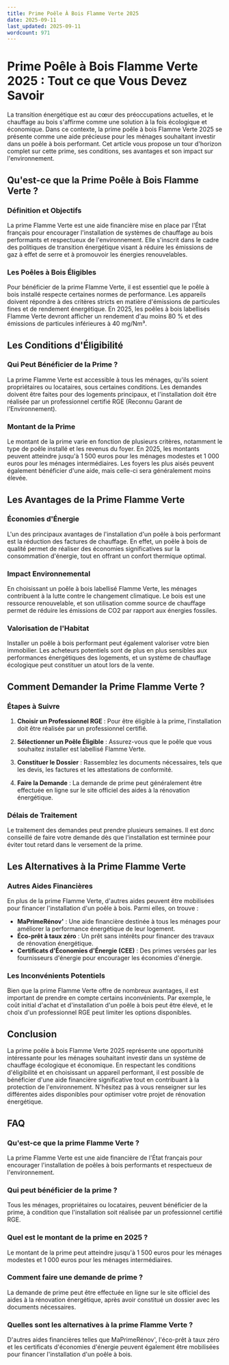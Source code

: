 ```yaml
---
title: Prime Poêle À Bois Flamme Verte 2025
date: 2025-09-11
last_updated: 2025-09-11
wordcount: 971
---
```


# Prime Poêle à Bois Flamme Verte 2025 : Tout ce que Vous Devez Savoir

La transition énergétique est au cœur des préoccupations actuelles, et le chauffage au bois s'affirme comme une solution à la fois écologique et économique. Dans ce contexte, la prime poêle à bois Flamme Verte 2025 se présente comme une aide précieuse pour les ménages souhaitant investir dans un poêle à bois performant. Cet article vous propose un tour d'horizon complet sur cette prime, ses conditions, ses avantages et son impact sur l'environnement.

## Qu'est-ce que la Prime Poêle à Bois Flamme Verte ?

### Définition et Objectifs

La prime Flamme Verte est une aide financière mise en place par l'État français pour encourager l'installation de systèmes de chauffage au bois performants et respectueux de l'environnement. Elle s'inscrit dans le cadre des politiques de transition énergétique visant à réduire les émissions de gaz à effet de serre et à promouvoir les énergies renouvelables.

### Les Poêles à Bois Éligibles

Pour bénéficier de la prime Flamme Verte, il est essentiel que le poêle à bois installé respecte certaines normes de performance. Les appareils doivent répondre à des critères stricts en matière d'émissions de particules fines et de rendement énergétique. En 2025, les poêles à bois labellisés Flamme Verte devront afficher un rendement d'au moins 80 % et des émissions de particules inférieures à 40 mg/Nm³.

## Les Conditions d'Éligibilité

### Qui Peut Bénéficier de la Prime ?

La prime Flamme Verte est accessible à tous les ménages, qu'ils soient propriétaires ou locataires, sous certaines conditions. Les demandes doivent être faites pour des logements principaux, et l'installation doit être réalisée par un professionnel certifié RGE (Reconnu Garant de l'Environnement).

### Montant de la Prime

Le montant de la prime varie en fonction de plusieurs critères, notamment le type de poêle installé et les revenus du foyer. En 2025, les montants peuvent atteindre jusqu'à 1 500 euros pour les ménages modestes et 1 000 euros pour les ménages intermédiaires. Les foyers les plus aisés peuvent également bénéficier d'une aide, mais celle-ci sera généralement moins élevée.

## Les Avantages de la Prime Flamme Verte

### Économies d'Énergie

L'un des principaux avantages de l'installation d'un poêle à bois performant est la réduction des factures de chauffage. En effet, un poêle à bois de qualité permet de réaliser des économies significatives sur la consommation d'énergie, tout en offrant un confort thermique optimal.

### Impact Environnemental

En choisissant un poêle à bois labellisé Flamme Verte, les ménages contribuent à la lutte contre le changement climatique. Le bois est une ressource renouvelable, et son utilisation comme source de chauffage permet de réduire les émissions de CO2 par rapport aux énergies fossiles.

### Valorisation de l'Habitat

Installer un poêle à bois performant peut également valoriser votre bien immobilier. Les acheteurs potentiels sont de plus en plus sensibles aux performances énergétiques des logements, et un système de chauffage écologique peut constituer un atout lors de la vente.

## Comment Demander la Prime Flamme Verte ?

### Étapes à Suivre

1. **Choisir un Professionnel RGE** : Pour être éligible à la prime, l'installation doit être réalisée par un professionnel certifié.
   
2. **Sélectionner un Poêle Éligible** : Assurez-vous que le poêle que vous souhaitez installer est labellisé Flamme Verte.

3. **Constituer le Dossier** : Rassemblez les documents nécessaires, tels que les devis, les factures et les attestations de conformité.

4. **Faire la Demande** : La demande de prime peut généralement être effectuée en ligne sur le site officiel des aides à la rénovation énergétique.

### Délais de Traitement

Le traitement des demandes peut prendre plusieurs semaines. Il est donc conseillé de faire votre demande dès que l'installation est terminée pour éviter tout retard dans le versement de la prime.

## Les Alternatives à la Prime Flamme Verte

### Autres Aides Financières

En plus de la prime Flamme Verte, d'autres aides peuvent être mobilisées pour financer l'installation d'un poêle à bois. Parmi elles, on trouve :

- **MaPrimeRénov'** : Une aide financière destinée à tous les ménages pour améliorer la performance énergétique de leur logement.
- **Éco-prêt à taux zéro** : Un prêt sans intérêts pour financer des travaux de rénovation énergétique.
- **Certificats d'Économies d'Énergie (CEE)** : Des primes versées par les fournisseurs d'énergie pour encourager les économies d'énergie.

### Les Inconvénients Potentiels

Bien que la prime Flamme Verte offre de nombreux avantages, il est important de prendre en compte certains inconvénients. Par exemple, le coût initial d'achat et d'installation d'un poêle à bois peut être élevé, et le choix d'un professionnel RGE peut limiter les options disponibles.

## Conclusion

La prime poêle à bois Flamme Verte 2025 représente une opportunité intéressante pour les ménages souhaitant investir dans un système de chauffage écologique et économique. En respectant les conditions d'éligibilité et en choisissant un appareil performant, il est possible de bénéficier d'une aide financière significative tout en contribuant à la protection de l'environnement. N'hésitez pas à vous renseigner sur les différentes aides disponibles pour optimiser votre projet de rénovation énergétique.

## FAQ

### Qu'est-ce que la prime Flamme Verte ?

La prime Flamme Verte est une aide financière de l'État français pour encourager l'installation de poêles à bois performants et respectueux de l'environnement.

### Qui peut bénéficier de la prime ?

Tous les ménages, propriétaires ou locataires, peuvent bénéficier de la prime, à condition que l'installation soit réalisée par un professionnel certifié RGE.

### Quel est le montant de la prime en 2025 ?

Le montant de la prime peut atteindre jusqu'à 1 500 euros pour les ménages modestes et 1 000 euros pour les ménages intermédiaires.

### Comment faire une demande de prime ?

La demande de prime peut être effectuée en ligne sur le site officiel des aides à la rénovation énergétique, après avoir constitué un dossier avec les documents nécessaires.

### Quelles sont les alternatives à la prime Flamme Verte ?

D'autres aides financières telles que MaPrimeRénov', l'éco-prêt à taux zéro et les certificats d'économies d'énergie peuvent également être mobilisées pour financer l'installation d'un poêle à bois.